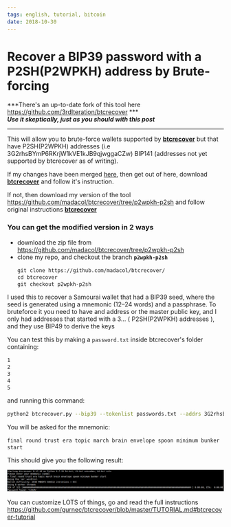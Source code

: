 ```yaml
---
tags: english, tutorial, bitcoin
date: 2018-10-30
---
```


# Recover a BIP39 password with a P2SH(P2WPKH) address by Brute-forcing

***There's an up-to-date fork of this tool here https://github.com/3rdIteration/btcrecover ***\
***Use it skeptically, just as you should with this post***

---

This will allow you to brute-force wallets supported by [**btcrecover**](https://github.com/gurnec/btcrecover) but that have P2SH(P2WPKH) addresses (i.e 3G2rhsBYmP6RKrjW1kVE1kJB9qjwggaCZw) BIP141 (addresses not yet supported by btcrecover as of writing).

If my changes have been merged [here](https://github.com/gurnec/btcrecover/pull/302), then get out of here, download [**btcrecover**](https://github.com/gurnec/btcrecover) and follow it's instruction.

If not, then download my version of the tool https://github.com/madacol/btcrecover/tree/p2wpkh-p2sh and follow original instructions [**btcrecover**](https://github.com/gurnec/btcrecover)

### You can get the modified version in 2 ways

- download the zip file from https://github.com/madacol/btcrecover/tree/p2wpkh-p2sh
- clone my repo, and checkout the branch **`p2wpkh-p2sh`**
  ```
  git clone https://github.com/madacol/btcrecover/
  cd btcrecover
  git checkout p2wpkh-p2sh
  ```

I used this to recover a Samourai wallet that had a BIP39 seed, where the seed is generated using a mnemonic (12–24 words) and a passphrase. To bruteforce it you need to have and address or the master public key, and I only had addresses that started with a 3… ( P2SH(P2WPKH) addresses ), and they use BIP49 to derive the keys

You can test this by making a `password.txt` inside btcrecover's folder containing:

```
1
2
3
4
5
```

and running this command:

```bash
python2 btcrecover.py --bip39 --tokenlist passwords.txt --addrs 3G2rhsBYmP6RKrjW1kVE1kJB9qjwggaCZw --mnemonic-prompt --addr-limit 1 --bip32-path "m/49'/0'/0'/0"
```

You will be asked for the mnemonic:

    final round trust era topic march brain envelope spoon minimum bunker start

This should give you the following result:

![console screenshot showing the recovered password "12345"](image-9.png)

You can customize LOTS of things, go and read the full instructions https://github.com/gurnec/btcrecover/blob/master/TUTORIAL.md#btcrecover-tutorial
